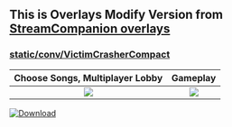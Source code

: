 ## This is Overlays Modify Version from [StreamCompanion overlays](https://github.com/Piotrekol/StreamCompanion-overlays)

### [static/conv/VictimCrasherCompact](./static/conv/VictimCrasherCompact/)
| Choose Songs, Multiplayer Lobby | Gameplay |
| :---: | :---: |
| ![](https://github.com/Faelayis/StreamCompanion-Overlays/assets/48393914/e47a5e8c-7ac9-4d28-89eb-249cdd24230f) | ![](https://github.com/Faelayis/StreamCompanion-Overlays/assets/48393914/48b5d02f-25f6-4efb-8fec-6c4dd7a6ddd9) |

[![Download](https://img.shields.io/badge/Download-505050)](https://minhaskamal.github.io/DownGit/#/home?url=https://github.com/Faelayis/StreamCompanion-Overlays/tree/main/static/conv/VictimCrasherCompact)
